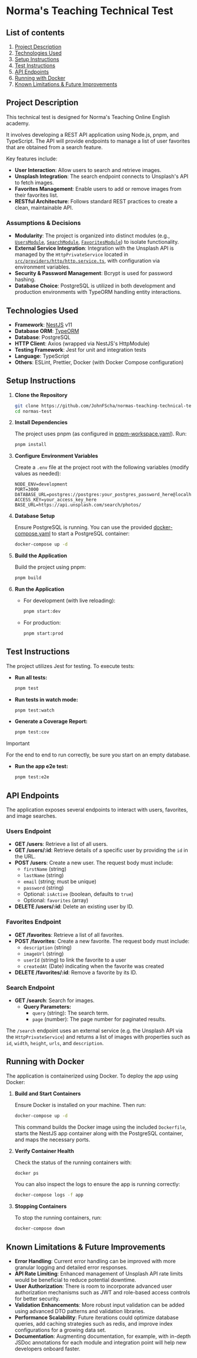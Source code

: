 # Norma's Teaching Technical Test

## List of contents

1. [Project Description](#project-description)
2. [Technologies Used](#technologies-used)
3. [Setup Instructions](#setup-instructions)
4. [Test Instructions](#test-instructions)
5. [API Endpoints](#api-endpoints)
6. [Running with Docker](#running-with-docker)
7. [Known Limitations & Future Improvements](#known-limitations--future-improvements)

## Project Description

This technical test is designed for Norma's Teaching Online English academy.

It involves developing a REST API application using Node.js, pnpm, and TypeScript. The API will provide endpoints to manage a list of user favorites that are obtained from a search feature.

Key features include:
- **User Interaction**: Allow users to search and retrieve images.
- **Unsplash Integration**: The search endpoint connects to Unsplash's API to fetch images.
- **Favorites Management**: Enable users to add or remove images from their favorites list.
- **RESTful Architecture**: Follows standard REST practices to create a clean, maintainable API.

### Assumptions & Decisions

- **Modularity**: The project is organized into distinct modules (e.g., [`UsersModule`](src/users/users.module.ts), [`SearchModule`](src/search/search.module.ts), [`FavoritesModule`](src/favorites/favorites.module.ts)) to isolate functionality.
- **External Service Integration**: Integration with the Unsplash API is managed by the `HttpPrivateService` located in [`src/providers/http/http.service.ts`](src/providers/http/http.service.ts), with configuration via environment variables.
- **Security & Password Management**: Bcrypt is used for password hashing.
- **Database Choice**: PostgreSQL is utilized in both development and production environments with TypeORM handling entity interactions.

## Technologies Used

- **Framework**: [NestJS](https://docs.nestjs.com/) v11
- **Database ORM**: [TypeORM](https://typeorm.io/)
- **Database**: PostgreSQL
- **HTTP Client**: Axios (wrapped via NestJS's HttpModule)
- **Testing Framework**: Jest for unit and integration tests
- **Language**: TypeScript
- **Others**: ESLint, Prettier, Docker (with Docker Compose configuration)

## Setup Instructions

1. **Clone the Repository**

   ```sh
   git clone https://github.com/JohnFScha/normas-teaching-technical-test.git
   cd normas-test
   ```

2. **Install Dependencies**

   The project uses pnpm (as configured in [pnpm-workspace.yaml](pnpm-workspace.yaml)). Run:

   ```sh
   pnpm install
   ```

3. **Configure Environment Variables**

   Create a `.env` file at the project root with the following variables (modify values as needed):

   ```
   NODE_ENV=development
   PORT=3000
   DATABASE_URL=postgres://postgres:your_postgres_password_here@localhost:5433/image_db
   ACCESS_KEY=your_access_key_here
   BASE_URL=https://api.unsplash.com/search/photos/
   ```

4. **Database Setup**

   Ensure PostgreSQL is running. You can use the provided [docker-compose.yaml](docker-compose.yaml) to start a PostgreSQL container:

   ```sh
   docker-compose up -d
   ```

5. **Build the Application**

   Build the project using pnpm:

   ```sh
   pnpm build
   ```

6. **Run the Application**

   - For development (with live reloading):

     ```sh
     pnpm start:dev
     ```

   - For production:

     ```sh
     pnpm start:prod
     ```

## Test Instructions

The project utilizes Jest for testing. To execute tests:

- **Run all tests:**

  ```sh
  pnpm test
  ```

- **Run tests in watch mode:**

  ```sh
  pnpm test:watch
  ```

- **Generate a Coverage Report:**

  ```sh
  pnpm test:cov
  ```

> [!IMPORTANT]
> For the end to end to run correctly, be sure you start on an empty database.

- **Run the app e2e test:**

  ```sh
  pnpm test:e2e
  ```

## API Endpoints

The application exposes several endpoints to interact with users, favorites, and image searches.

### Users Endpoint

- **GET /users**: Retrieve a list of all users.
- **GET /users/:id**: Retrieve details of a specific user by providing the `id` in the URL.
- **POST /users**: Create a new user. The request body must include:
  - `firstName` (string)
  - `lastName` (string)
  - `email` (string; must be unique)
  - `password` (string)
  - Optional: `isActive` (boolean, defaults to `true`)
  - Optional: `favorites` (array)
- **DELETE /users/:id**: Delete an existing user by ID.

### Favorites Endpoint

- **GET /favorites**: Retrieve a list of all favorites.
- **POST /favorites**: Create a new favorite. The request body must include:
  - `description` (string)
  - `imageUrl` (string)
  - `userId` (string) to link the favorite to a user
  - `createdAt` (Date) indicating when the favorite was created
- **DELETE /favorites/:id**: Remove a favorite by its ID.

### Search Endpoint

- **GET /search**: Search for images.
  - **Query Parameters:**
    - `query` (string): The search term.
    - `page` (number): The page number for paginated results.

The `/search` endpoint uses an external service (e.g. the Unsplash API via the `HttpPrivateService`) and returns a list of images with properties such as `id`, `width`, `height`, `urls`, and `description`.

## Running with Docker

The application is containerized using Docker. To deploy the app using Docker:

1. **Build and Start Containers**

   Ensure Docker is installed on your machine. Then run:

   ```sh
   docker-compose up -d
   ```

   This command builds the Docker image using the included `Dockerfile`, starts the NestJS app container along with the PostgreSQL container, and maps the necessary ports.

2. **Verify Container Health**

   Check the status of the running containers with:

   ```sh
   docker ps
   ```

   You can also inspect the logs to ensure the app is running correctly:

   ```sh
   docker-compose logs -f app
   ```

3. **Stopping Containers**

   To stop the running containers, run:

   ```sh
   docker-compose down
   ```

## Known Limitations & Future Improvements

- **Error Handling**: Current error handling can be improved with more granular logging and detailed error responses.
- **API Rate Limiting**: Enhanced management of Unsplash API rate limits would be beneficial to reduce potential downtime.
- **User Authorization**: There is room to incorporate advanced user authorization mechanisms such as JWT and role-based access controls for better security.
- **Validation Enhancements**: More robust input validation can be added using advanced DTO patterns and validation libraries.
- **Performance Scalability**: Future iterations could optimize database queries, add caching strategies such as redis, and improve index configurations for a growing data set.
- **Documentation**: Augmenting documentation, for example, with in-depth JSDoc annotations for each module and integration point will help new developers onboard faster.